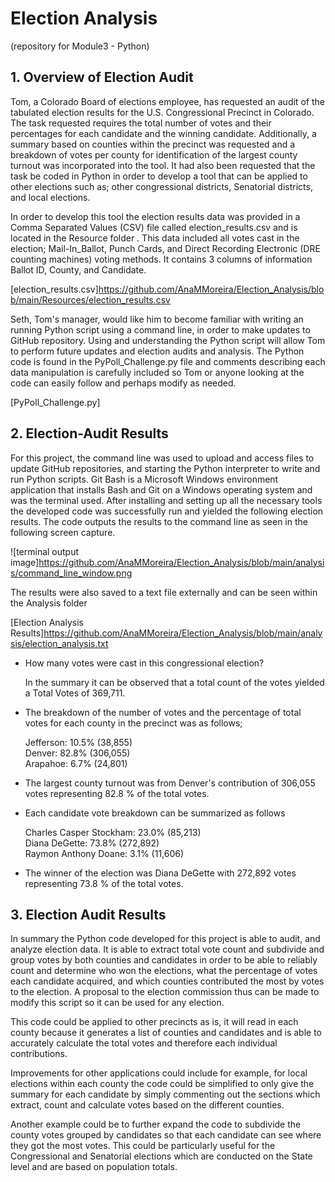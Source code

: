 # Election Analysis 
(repository for Module3 - Python)

## 1.  Overview of Election Audit

Tom, a Colorado Board of elections employee, has requested an audit of the tabulated election results for the U.S. Congressional Precinct in Colorado.  The task requested requires the total number of votes and their percentages for each candidate and the winning candidate.  Additionally, a summary based on counties within the precinct was requested and a breakdown of votes per county for identification of the largest county turnout was incorporated into the tool.  It had also been requested that the task be coded in Python in order to develop a tool that can be applied to other elections such as; other congressional districts, Senatorial districts, and local elections.  

In order to develop this tool the election results data was provided in a Comma Separated Values (CSV) file called election_results.csv and is located in the Resource folder .  This data included all votes cast in the election; Mail-In_Ballot, Punch Cards, and Direct Recording Electronic (DRE counting machines) voting methods.  It contains 3 columns of information Ballot ID, County, and Candidate. 
	
	
[election_results.csv]https://github.com/AnaMMoreira/Election_Analysis/blob/main/Resources/election_results.csv
	
Seth, Tom's manager, would like him to become familiar with writing an running Python script using a command line, in order to make updates to GitHub repository. Using and understanding the Python script will allow Tom to perform future updates and election audits and analysis.  The Python code is found in the PyPoll_Challenge.py file and comments describing each data manipulation is carefully included so Tom or anyone looking at the code can easily follow and perhaps modify as needed.

[PyPoll_Challenge.py]

## 2.  Election-Audit Results

For this project, the command line was used to upload and access files to update GitHub repositories, and starting the Python interpreter to write and run Python scripts. Git Bash is a Microsoft Windows environment application that installs Bash and Git on a Windows operating system and was the terminal used.  After installing and setting up all the necessary tools the developed code was successfully run and yielded the following election results.  The code outputs the results to the command line as seen in the following screen capture.

![terminal output image]https://github.com/AnaMMoreira/Election_Analysis/blob/main/analysis/command_line_window.png

The results were also saved to a text file externally and can be seen within the Analysis folder

[Election Analysis Results]https://github.com/AnaMMoreira/Election_Analysis/blob/main/analysis/election_analysis.txt

* How many votes were cast in this congressional election?

	In the summary it can be observed that a total count of the votes yielded a Total Votes of 369,711.

* The breakdown of the number of votes and the percentage of total votes for each county in the precinct was as follows; 
 
 	Jefferson: 10.5% (38,855)\
  	Denver: 82.8% (306,055)\
  	Arapahoe: 6.7% (24,801)
 
* The largest county turnout was from Denver's contribution of 306,055 votes representing 82.8 % of the total votes.

* Each candidate vote breakdown can be summarized as follows

	Charles Casper Stockham: 23.0% (85,213)\
	Diana DeGette: 73.8% (272,892)\
	Raymon Anthony Doane: 3.1% (11,606)

* The winner of the election was Diana DeGette with 272,892 votes representing 73.8 % of the total votes.

## 3. Election Audit Results

 In summary the Python code developed for this project is able to audit, and analyze election data.  It is able to extract total vote count and subdivide and group votes by both counties and candidates in order to be able to reliably count and determine who won the elections, what the percentage of votes each candidate acquired, and which counties contributed the most by votes to the election.  A proposal to the election commission thus can be made to modify this script so it can be used for any election.

This code could be applied to other precincts as is, it will read in each county because it generates a list of counties and candidates and is able to accurately calculate the total votes and therefore each individual contributions.  

Improvements for other applications could include for example, for local elections within each county the code could be simplified to only give the summary for each candidate by simply commenting out the sections which extract, count and calculate votes based on the different counties.

Another example could be to further expand the code to subdivide the county votes grouped by candidates so that each candidate can see where they got the most votes.  This could be particularly useful for the Congressional and Senatorial elections which are conducted on the State level and are based on population totals.

